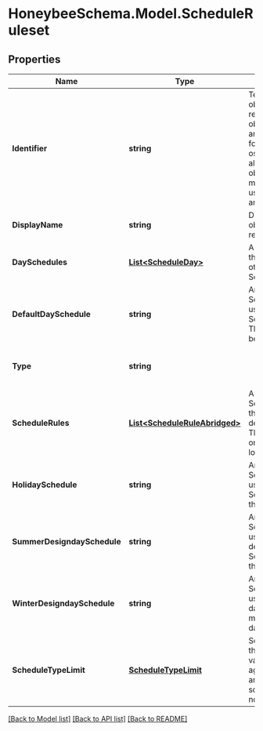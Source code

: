 
# HoneybeeSchema.Model.ScheduleRuleset

## Properties

Name | Type | Description | Notes
------------ | ------------- | ------------- | -------------
**Identifier** | **string** | Text string for a unique object ID. This identifier remains constant as the object is mutated, copied, and serialized to different formats (eg. dict, idf, osm). This identifier is also used to reference the object across a Model. It must be &lt; 100 characters, use only ASCII characters and exclude (, ; ! \\n \\t). | 
**DisplayName** | **string** | Display name of the object with no character restrictions. | [optional] 
**DaySchedules** | [**List&lt;ScheduleDay&gt;**](ScheduleDay.md) | A list of ScheduleDays that are referenced in the other keys of this ScheduleRulesetAbridged. | [optional] 
**DefaultDaySchedule** | **string** | An identifier for the ScheduleDay that will be used for all days when no ScheduleRule is applied. This ScheduleDay must be in the day_schedules. | [optional] 
**Type** | **string** |  | [optional] [readonly] [default to "ScheduleRuleset"]
**ScheduleRules** | [**List&lt;ScheduleRuleAbridged&gt;**](ScheduleRuleAbridged.md) | A list of ScheduleRuleAbridged that note exceptions to the default_day_schedule. These rules should be ordered from highest to lowest priority. | [optional] 
**HolidaySchedule** | **string** | An identifier for the ScheduleDay that will be used for holidays. This ScheduleDay must be in the day_schedules. | [optional] 
**SummerDesigndaySchedule** | **string** | An identifier for the ScheduleDay that will be used for the summer design day. This ScheduleDay must be in the day_schedules. | [optional] 
**WinterDesigndaySchedule** | **string** | An identifier for the ScheduleDay that will be used for the winter design day. This ScheduleDay must be in the day_schedules. | [optional] 
**ScheduleTypeLimit** | [**ScheduleTypeLimit**](ScheduleTypeLimit.md) | ScheduleTypeLimit object that will be used to validate schedule values against upper/lower limits and assign units to the schedule values. If None, no validation will occur. | [optional] 

[[Back to Model list]](../README.md#documentation-for-models)
[[Back to API list]](../README.md#documentation-for-api-endpoints)
[[Back to README]](../README.md)

